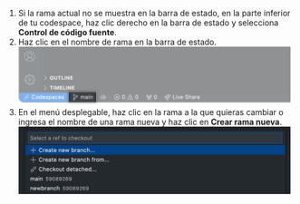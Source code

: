 1. Si la rama actual no se muestra en la barra de estado, en la parte inferior de tu codespace, haz clic derecho en la barra de estado y selecciona **Control de código fuente**.
1. Haz clic en el nombre de rama en la barra de estado. ![La rama en la barra de estado](/assets/images/help/codespaces/branch-in-status-bar.png)
1. En el menú desplegable, haz clic en la rama a la que quieras cambiar o ingresa el nombre de una rama nueva y haz clic en **Crear rama nueva**. ![Elige del menú de la rama](/assets/images/help/codespaces/create-new-branch.png)